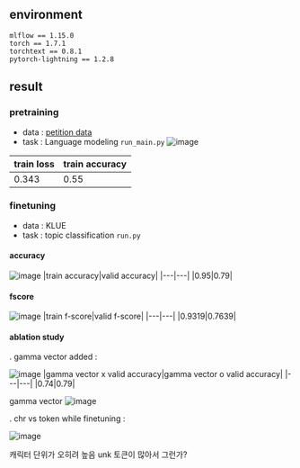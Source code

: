 ## environment
```
mlflow == 1.15.0
torch == 1.7.1
torchtext == 0.8.1
pytorch-lightning == 1.2.8
```


## result
### pretraining
- data : [petition data](https://github.com/lovit/petitions_archive)
- task : Language modeling
`run_main.py`
![image](https://user-images.githubusercontent.com/46675408/120097868-c5db1f00-c16d-11eb-91fa-41763c01a640.png)

|train loss|train accuracy|
|---|---|
|0.343|0.55|


### finetuning
- data : KLUE
- task : topic classification
`run.py`

#### accuracy
![image](https://user-images.githubusercontent.com/46675408/120183336-82a2ae00-c24a-11eb-8937-3ce061567e93.png)
|train accuracy|valid accuracy|
|---|---|
|0.95|0.79|

#### fscore
![image](https://user-images.githubusercontent.com/46675408/120183572-d614fc00-c24a-11eb-9aa5-5a5069c7bf29.png)
|train f-score|valid f-score|
|---|---|
|0.9319|0.7639|

#### ablation study
. gamma vector added :

![image](https://user-images.githubusercontent.com/46675408/120253013-35155800-c2c1-11eb-943f-23711215fa93.png)
|gamma vector x valid accuracy|gamma vector o valid accuracy|
|---|---|
|0.74|0.79|

gamma vector
![image](https://user-images.githubusercontent.com/46675408/120253141-92110e00-c2c1-11eb-91c7-60dbac14dc57.png)


. chr vs token while finetuning :

![image](https://user-images.githubusercontent.com/46675408/120248286-7867ca80-c2b1-11eb-9688-7bdecb50654a.png)

캐릭터 단위가 오히려 높음 unk 토큰이 많아서 그런가?  

